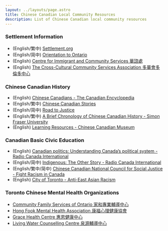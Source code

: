 ```yaml
---
layout: ../layouts/page.astro
title: Chinese Canadian Local Community Resources
description: List of Chinese Canadian local community resources
---
```


### Settlement Information

-   (English/繁中) [Settlement.org](https://settlement.org/translated-information/chinese-traditional/)
-   (English/简中) [Orientation to Ontario](https://orientationontario.ca/)
-   (English) [Centre for Immigrant and Community Services 華諮處](https://www.cicscanada.com/)
-   (English) [The Cross-Cultural Community Services Association 多華會多倫多中心](https://tccsa.on.ca/)

### Chinese Canadian History

-   (English) [Chinese Canadians - The Canadian Encyclopedia](https://www.thecanadianencyclopedia.ca/en/article/chinese-canadians)
-   (English/繁中) [Chinese Canadian Stories](http://wayback.archive-it.org/4160/20160413225613/http://ccs.library.ubc.ca/)
-   (English/简中) [Road to Justice](http://web.archive.org/web/20110903083038/http://www.roadtojustice.ca/)
-   (English/繁中) [A Brief Chronology of Chinese Canadian History - Simon Fraser University ](https://www.sfu.ca/chinese-canadian-history/chart_en.html)
- (English) [Learning Resources - Chinese Canadian Museum](https://www.chinesecanadianmuseum.ca/learn/learning-resources)

### Canadian Basic Civic Education

-   (English) [Canadian politics: Understanding Canada’s political system - Radio Canada International](https://www.rcinet.ca/politique-canadienne-en/)
-   (English/简中) [Indigenous: The Other Story - Radio Canada International](https://www.rcinet.ca/autochtones-en/)
-   (English/繁中/简中) [Chinese Canadian National Council for Social Justice - Fight Racism in Canada](https://ccncsj.ca/fightracismincanada/)
-   (English)  [City of Toronto - Anti-East Asian Racism](https://www.toronto.ca/community-people/get-involved/community/toronto-for-all/anti-east-asian-racism/)

### Toronto Chinese Mental Health Organizations

-   [Community Family Services of Ontario 家和專業輔導中心](https://cfso.care/)
-   [Hong Fook Mental Health Association 康福心理健康協會](https://hongfook.ca/)
-   [Grace Health Centre 惠恩健康中心](https://www.gracehealthcentre.ca/)
-   [Living Water Counselling Centre 泉源輔導中心](https://lwcounselling.ca/)
